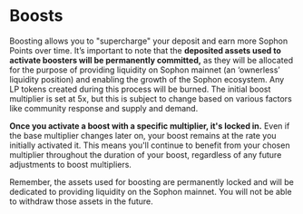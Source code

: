 # Boosts

Boosting allows you to "supercharge" your deposit and earn more Sophon Points over time. It’s important to note that the **deposited assets used to activate boosters will be permanently committed,** as they will be allocated for the purpose of providing liquidity on Sophon mainnet (an ‘ownerless’ liquidity position) and enabling the growth of the Sophon ecosystem. Any LP tokens created during this process will be burned. The initial boost multiplier is set at 5x, but this is subject to change based on various factors like community response and supply and demand.

**Once you activate a boost with a specific multiplier, it's locked in.** Even if the base multiplier changes later on, your boost remains at the rate you initially activated it. This means you'll continue to benefit from your chosen multiplier throughout the duration of your boost, regardless of any future adjustments to boost multipliers.

Remember, the assets used for boosting are permanently locked and will be dedicated to providing liquidity on the Sophon mainnet. You will not be able to withdraw those assets in the future.
